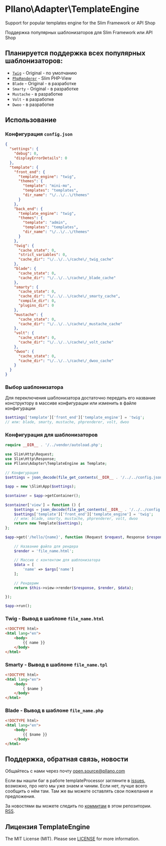 # Pllano\Adapter\TemplateEngine
Support for popular templates engine for the Slim Framework or API Shop

Поддержка популярных шаблонизаторов для Slim Framework или API Shop
## Планируется поддержка всех популярных шаблонизаторов: 
- [`Twig`](https://github.com/twigphp/Twig) - Original - по умолчанию
- [`PhpRenderer`](https://github.com/slimphp/PHP-View) - Slim PHP-View
- `Blade` - Original - в разработке
- `Smarty` - Original - в разработке
- `Mustache` - в разработке
- `Volt` - в разработке
- `Dwoo` - в разработке
## Использование
### Конфигурация `config.json`
```json
{
  "settings": {
    "debug": 0,
    "displayErrorDetails": 0
  },
  "template": {
    "front_end": {
      "template_engine": "twig",
      "themes": {
        "template": "mini-mo",
        "templates": "templates",
        "dir_name": "\/..\/..\/themes"
      }
    },
    "back_end": {
      "template_engine": "twig",
      "themes": {
        "template": "admin",
        "templates": "templates",
        "dir_name": "\/..\/..\/themes"
      }
    },
    "twig": {
      "cache_state": 0,
      "strict_variables": 0,
      "cache_dir": "\/..\/..\/cache\/_twig_cache"
    },
    "blade": {
      "cache_state": 0,
      "cache_dir": "\/..\/..\/cache\/_blade_cache"
    },
    "smarty": {
      "cache_state": 0,
      "cache_dir": "\/..\/..\/cache\/_smarty_cache",
      "compile_dir": 0,
      "plugins_dir": 0
    },
    "mustache": {
      "cache_state": 0,
      "cache_dir": "\/..\/..\/cache\/_mustache_cache"
    },
    "volt": {
      "cache_state": 0,
      "cache_dir": "\/..\/..\/cache\/_volt_cache"
    },
    "dwoo": {
      "cache_state": 0,
      "cache_dir": "\/..\/..\/cache\/_dwoo_cache"
    }
  }
}
```
### Выбор шаблонизатора
Для переключения шаблонизатора достаточно передать его название конструктору в массиве конфигурации или изменить в файле конфигурации
```php
$settings['template']['front_end']['template_engine'] = 'twig';
// или: blade, smarty, mustache, phprenderer, volt, dwoo
```
### Конфигурация для шаблонизаторов
```php
require __DIR__ . '/../vendor/autoload.php';
 
use Slim\Http\Request;
use Slim\Http\Response;
use Pllano\Adapter\TemplateEngine as Template;
 
// Конфигурация
$settings = json_decode(file_get_contents(__DIR__ . '/../../config.json'), true);
 
$app = new \Slim\App($settings);
 
$container = $app->getContainer();
 
$container['view'] = function () {
    $settings = json_decode(file_get_contents(__DIR__ . '/../../config.json'), true);
    $settings['template']['front_end']['template_engine'] = 'twig';
    // или: blade, smarty, mustache, phprenderer, volt, dwoo
    return new Template($settings);
};
 
$app->get('/hello/{name}', function (Request $request, Response $response, array $args) {
 
    // Название файла для рендера
    $render = 'file_name.html';
 
    // Массив с контентом для шаблонизатора
    $data = [
        'name' => $args['name']
    ];
 
    // Рендерим
    return $this->view->render($response, $render, $data);
 
});

$app->run();
```
### Twig - Вывод в шаблоне `file_name.html`
``` html
<!DOCTYPE html>
<html lang="en">
    <body>
        {{ name }}
    </body>
</html>
```
### Smarty - Вывод в шаблоне `file_name.tpl`
``` html
<!DOCTYPE html>
<html lang="en">
    <body>
        { $name }
    </body>
</html>
```
### Blade - Вывод в шаблоне `file_name.php`
``` html
<!DOCTYPE html>
<html lang="en">
    <body>
        {{ $name }}
    </body>
</html>
```
## Поддержка, обратная связь, новости

Общайтесь с нами через почту open.source@pllano.com

Если вы нашли баг в работе templateProcessor загляните в
[issues](https://github.com/pllano/template-processor/issues), возможно, про него мы уже знаем и
чиним. Если нет, лучше всего сообщить о нём там. Там же вы можете оставлять свои
пожелания и предложения.

За новостями вы можете следить по
[коммитам](https://github.com/pllano/template-processor/commits/master) в этом репозитории.
[RSS](https://github.com/pllano/template-processor/commits/master.atom).

Лицензия TemplateEngine
-------

The MIT License (MIT). Please see [LICENSE](https://github.com/pllano/template-processor/blob/master/LICENSE) for more information.

